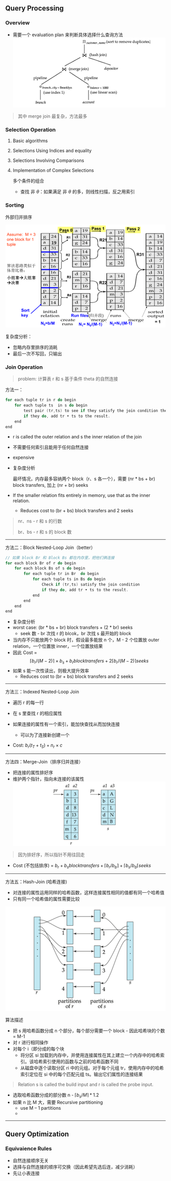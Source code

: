 ## Query Processing
### Overview

* 需要一个 evaluation plan 来判断具体选择什么查询方法
![alt text](image-10.png)

> 其中 merge join 最复杂，方法最多


### Selection Operation

1. Basic algorithms
2. Selections Using Indices and equality
3. Selections Involving Comparisons
4. Implementation of Complex Selections

    多个条件的组合

    * 查找 非 $\theta$：如果满足 非 $\theta$ 的多，则线性扫描，反之用索引


### Sorting

外部归并排序

![alt text](image-9.png)

复杂度分析：

* 忽略内存里排序的消耗
* 最后一次不写回，只输出



### Join Operation

> problem: 计算表 r 和 s 基于条件 theta 的自然连接

方法一：

```c
for each tuple tr in r do begin
	for each tuple ts  in s do begin
		test pair (tr,ts) to see if they satisfy the join condition theta
		if they do, add tr • ts to the result.
	end
end
```

* r  is called the outer relation and s the inner relation of the join
* 不需要任何索引且能用于任何自然连接
* expensive
* 复杂度分析

	最坏情况，内存最多容纳两个 block（r、s 各一个），需要 (nr * bs + br) block transfers, 加上 (nr + br) seeks
	
* If the smaller relation fits entirely in memory, use that as the inner relation.	
    * Reduces cost to (br  + bs) block transfers and 2 seeks
	
> nr、ns - r 和 s 的行数
>
> br、bs - r 和 s 的 block 数

------------

方法二：Block Nested-Loop Join（better）



```c
// 如果 block Br 和 Block Bs 都在内存里，把他们俩连接
for each block Br of r do begin
	for each block Bs of s do begin
		for each tuple tr in Br  do begin
			for each tuple ts in Bs do begin
				Check if (tr,ts) satisfy the join condition 
				if they do, add tr • ts to the result.
			end
		end
	end
end
```

* 复杂度分析
* worst case: (br * bs + br)  block transfers + (2 * br)  seeks
	* seek 数 - br 次找 r 的 blcok，br 次找 s 最开始的 block
* 当内存不只能放两个 block 时，假设最多能放 n 个，M - 2 个位置放 outer relation，一个位置放 inner，一个位置放结果
* 因此 Cost =   $$\lceil b_r  / (M-2)\rceil \times b_s + b_r block transfers + 2 \lceil b_r  / (M-2)\rceil seeks$$
* 如果 s 能一次性读出，则极大提升效率
    * Reduces cost to (br  + bs) block transfers and 2 seeks

-------------

方法三：Indexed Nested-Loop Join

* 遍历 r 的每一行
* 在 s 里查找 r 的相应属性
* 如果连接的属性有一个索引，能加快查找从而加快连接
    * 可以为了连接新创建一个

* Cost: $b_r (t_T + t_S) + n_r \times c$

-----------

方法四：Merge-Join（排序归并连接）

* 把连接的属性排好序
* 维护两个指针，指向未连接的该属性
	![alt text](image-11.png)

> 因为排好序，所以指针不用往回走

* Cost (不包括排序) = $b_r + b_s  block transfers  + \lceil b_r / b_b\rceil + \lceil b_s / b_b\lceil  seeks$

-----------

方法五：Hash-Join (哈希连接)

* 对连接的属性运用同样的哈希函数，这样连接属性相同的值都有同一个哈希值
* 只有同一个哈希值的属性需要比较

![alt text](image-28.png)

算法描述


* 把 s 用哈希函数分成 n 个部分，每个部分需要一个 block - 因此哈希块的个数 = M-1
* 对 r 进行相同操作
* 对每个 i（即分成的每个块
    * 将分区 si 加载到内存中，并使用连接属性在其上建立一个内存中的哈希索引。该哈希索引使用的函数与之前的哈希函数不同
    * 从磁盘中逐个读取分区 ri 中的元组。对于每个元组 tr，使用内存中的哈希索引定位在 si 中的每个匹配元组 ts。输出它们属性的连接结果

> Relation s is called the build input and  r  is called the probe input.

* 选取哈希函数分成的部分数 n - $\lceil b_s / M\rceil*1.2$
* 如果 n 比 M 大，需要 Recursive partitioning 
    * use  M – 1 partitions 
    * 



-----------


## Query Optimization



### Equivaience Rules

* 自然连接顺序无关
* 选择与自然连接的顺序可交换（因此希望先选后连，减少消耗）
* 先让小表连接